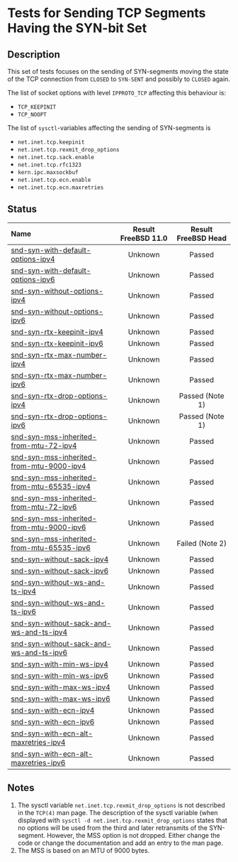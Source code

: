 # Tests for Sending TCP Segments Having the SYN-bit Set

## Description
This set of tests focuses on the sending of SYN-segments moving the state of the TCP connection from `CLOSED` to `SYN-SENT`
and possibly to `CLOSED` again.

The list of socket options with level `IPPROTO_TCP` affecting this behaviour is:
* `TCP_KEEPINIT`
* `TCP_NOOPT`

The list of `sysctl`-variables affecting the sending of SYN-segments is
* `net.inet.tcp.keepinit`
* `net.inet.tcp.rexmit_drop_options`
* `net.inet.tcp.sack.enable`
* `net.inet.tcp.rfc1323`
* `kern.ipc.maxsockbuf`
* `net.inet.tcp.ecn.enable`
* `net.inet.tcp.ecn.maxretries`

## Status

| Name                                                                                                                                                                                                                                  | Result FreeBSD 11.0 | Result FreeBSD Head |
|:--------------------------------------------------------------------------------------------------------------------------------------------------------------------------------------------------------------------------------------|:-------------------:|:-------------------:|
|[snd-syn-with-default-options-ipv4](snd-syn-with-default-options-ipv4.pkt "Ensure that the default options are used")                                                                                                                  | Unknown             | Passed              |
|[snd-syn-with-default-options-ipv6](snd-syn-with-default-options-ipv6.pkt "Ensure that the default options are used")                                                                                                                  | Unknown             | Passed              |
|[snd-syn-without-options-ipv4](snd-syn-without-options-ipv4.pkt "Ensure that no options are used when using the TCP_NOOPT socket option")                                                                                              | Unknown             | Passed              |
|[snd-syn-without-options-ipv6](snd-syn-without-options-ipv6.pkt "Ensure that no options are used when using the TCP_NOOPT socket option")                                                                                              | Unknown             | Passed              |
|[snd-syn-rtx-keepinit-ipv4](snd-syn-rtx-keepinit-ipv4.pkt "Ensure that the keepinit timer is honored when limiting the retransmissions of SYN-segments")                                                                               | Unknown             | Passed              |
|[snd-syn-rtx-keepinit-ipv6](snd-syn-rtx-keepinit-ipv6.pkt "Ensure that the keepinit timer is honored when limiting the retransmissions of SYN-segments")                                                                               | Unknown             | Passed              |
|[snd-syn-rtx-max-number-ipv4](snd-syn-rtx-max-number-ipv4.pkt "Ensure that the maximum number is honored when limiting the retransmissions of SYN-segments")                                                                           | Unknown             | Passed              |
|[snd-syn-rtx-max-number-ipv6](snd-syn-rtx-max-number-ipv6.pkt "Ensure that the maximum number is honored when limiting the retransmissions of SYN-segments")                                                                           | Unknown             | Passed              |
|[snd-syn-rtx-drop-options-ipv4](snd-syn-rtx-drop-options-ipv4.pkt "Ensure that the options are dropped when the sysctl variable rexmit_drop_options is 1")                                                                             | Unknown             | Passed  (Note 1)    |
|[snd-syn-rtx-drop-options-ipv6](snd-syn-rtx-drop-options-ipv6.pkt "Ensure that the options are dropped when the sysctl variable rexmit_drop_options is 1")                                                                             | Unknown             | Passed  (Note 1)    |
|[snd-syn-mss-inherited-from-mtu-72-ipv4](snd-syn-mss-inherited-from-mtu-72-ipv4.pkt "Ensure that the MSS option inherits the appropriate value from an interface MTU of 72 bytes")                                                     | Unknown             | Passed              |
|[snd-syn-mss-inherited-from-mtu-9000-ipv4](snd-syn-mss-inherited-from-mtu-9000-ipv4.pkt "Ensure that the MSS option inherits the appropriate value from an interface MTU of 9000 bytes")                                               | Unknown             | Passed              |
|[snd-syn-mss-inherited-from-mtu-65535-ipv4](snd-syn-mss-inherited-from-mtu-65535-ipv4.pkt "Ensure that the MSS option inherits the appropriate value from an interface MTU of 65535 bytes")                                            | Unknown             | Passed              |
|[snd-syn-mss-inherited-from-mtu-72-ipv6](snd-syn-mss-inherited-from-mtu-72-ipv6.pkt "Ensure that the MSS option inherits the appropriate value from an interface MTU of 72 bytes")                                                     | Unknown             | Passed              |
|[snd-syn-mss-inherited-from-mtu-9000-ipv6](snd-syn-mss-inherited-from-mtu-9000-ipv6.pkt "Ensure that the MSS option inherits the appropriate value from an interface MTU of 9000 bytes")                                               | Unknown             | Passed              |
|[snd-syn-mss-inherited-from-mtu-65535-ipv6](snd-syn-mss-inherited-from-mtu-65535-ipv6.pkt "Ensure that the MSS option inherits the appropriate value from an interface MTU of 65535 bytes")                                            | Unknown             | Failed  (Note 2)    |
|[snd-syn-without-sack-ipv4](snd-syn-without-sack-ipv4.pkt "Ensure that the option indicating SACK support is not included when the sysctl variable sack.enable is 0")                                                                  | Unknown             | Passed              |
|[snd-syn-without-sack-ipv6](snd-syn-without-sack-ipv6.pkt "Ensure that the option indicating SACK support is not included when the sysctl variable sack.enable is 0")                                                                  | Unknown             | Passed              |
|[snd-syn-without-ws-and-ts-ipv4](snd-syn-without-ws-and-ts-ipv4.pkt "Ensure that the options indicating window scaling and time stamp support are not included when the sysctl variable rfc1323 is 0")                                 | Unknown             | Passed              |
|[snd-syn-without-ws-and-ts-ipv6](snd-syn-without-ws-and-ts-ipv6.pkt "Ensure that the options indicating window scaling and time stamp support are not included when the sysctl variable rfc1323 is 0")                                 | Unknown             | Passed              |
|[snd-syn-without-sack-and-ws-and-ts-ipv4](snd-syn-without-sack-and-ws-and-ts-ipv4.pkt "Ensure that the options indicating SACK support, window scaling and time stamp support are not included when the sysctl variable rfc1323 is 0") | Unknown             | Passed              |
|[snd-syn-without-sack-and-ws-and-ts-ipv6](snd-syn-without-dack-and-ws-and-ts-ipv6.pkt "Ensure that the options indicating SACK support, window scaling and time stamp support are not included when the sysctl variable rfc1323 is 0") | Unknown             | Passed              |
|[snd-syn-with-min-ws-ipv4](snd-syn-with-min-ws-ipv4.pkt "Ensure that the window scale factor of 1 is used when the sysctl variable kern.ipc.maxsockbuf is set to 73728")                                                               | Unknown             | Passed              |
|[snd-syn-with-min-ws-ipv6](snd-syn-with-min-ws-ipv6.pkt "Ensure that the window scale factor of 1 is used when the sysctl variable kern.ipc.maxsockbuf is set to 73728")                                                               | Unknown             | Passed              |
|[snd-syn-with-max-ws-ipv4](snd-syn-with-max-ws-ipv4.pkt "Ensure that the window scale factor of 14 is used when the sysctl variable kern.ipc.maxsockbuf is set to 4294967295")                                                         | Unknown             | Passed              |
|[snd-syn-with-max-ws-ipv6](snd-syn-with-max-ws-ipv6.pkt "Ensure that the window scale factor of 14 is used when the sysctl variable kern.ipc.maxsockbuf is set to 4294967295")                                                         | Unknown             | Passed              |
|[snd-syn-with-ecn-ipv4](snd-syn-with-ecn-ipv4.pkt "Ensure that ECN support is signalled when the sysctl variable ecn.enable is 2")                                                                                                     | Unknown             | Passed              |
|[snd-syn-with-ecn-ipv6](snd-syn-with-ecn-ipv6.pkt "Ensure that ECN support is signalled when the sysctl variable ecn.enable is 2")                                                                                                     | Unknown             | Passed              |
|[snd-syn-with-ecn-alt-maxretries-ipv4](snd-syn-with-ecn-alt-maxretries-ipv4.pkt "Ensure that ECN support is signalled when the sysctl variable ecn.enable is 2 and ecn.maxretries is honored")                                         | Unknown             | Passed              |
|[snd-syn-with-ecn-alt-maxretries-ipv6](snd-syn-with-ecn-alt-maxretries-ipv6.pkt "Ensure that ECN support is signalled when the sysctl variable ecn.enable is 2 and ecn.maxretries is honored")                                         | Unknown             | Passed              |

## Notes
1. The sysctl variable `net.inet.tcp.rexmit_drop_options` is not described in the `TCP(4)` man page. The description
   of the sysctl variable (when displayed with `sysctl -d net.inet.tcp.rexmit_drop_options` states that no options
   will be used from the third and later retransmits of the SYN-segment. However, the MSS option is not dropped.
   Either change the code or change the documentation and add an entry to the man page.
2. The MSS is based on an MTU of 9000 bytes.
